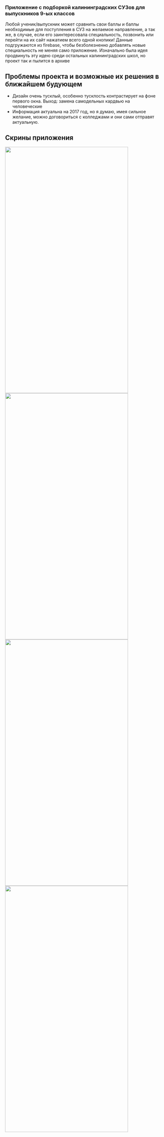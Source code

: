 ### Приложение с подборкой калининградских СУЗов для выпускников 9-ых классов
Любой ученик/выпускник может сравнить свои баллы и баллы необходимые для поступления в СУЗ на желаемое направление, а так же, в случае, если его заинтересовала 
специальность, позвонить или перейти на их сайт нажатием всего одной кнопики! Данные подгружаются из firebase, чтобы безболезненно добавлять новые специальность не меняя само приложение. Изначально была идея продвинуть эту идею среди остальных калининградских школ, но 
проект так и пылится в архиве
## Проблемы проекта и возможные их решения в ближайшем будующем
* Дизайн очень тусклый, особенно тусклость контрастирует на фоне первого окна. Выход: замена самодельных кардвью на человеческие
* Информация актуальна на 2017 год, но я думаю, имея сильное желание, можно договориться с колледжами и они сами отправят актуальную.
## Скрины приложения
<img src="https://i.ibb.co/HH5XtqP/photo-2021-01-30-23-01-51.jpg" width="400" height="800"/> <img src="https://i.ibb.co/qC29vM8/photo-2021-01-30-23-01-53.jpg" width="400" height="800"/>
<img src="https://i.ibb.co/WGkn6jK/photo-2021-01-30-23-01-54.jpg" width="400" height="800"/> <img src="https://i.ibb.co/t375Ffv/photo-2021-01-30-23-01-56.jpg" width="400" height="800"/>
